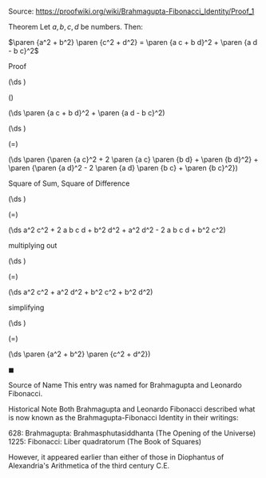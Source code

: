 # 

Source: https://proofwiki.org/wiki/Brahmagupta-Fibonacci_Identity/Proof_1



Theorem
Let $a, b, c, d$ be numbers.
Then:

$\paren {a^2 + b^2} \paren {c^2 + d^2} = \paren {a c + b d}^2 + \paren {a d - b c}^2$


Proof













\(\ds \)

\(\)







\(\ds \paren {a c + b d}^2 + \paren {a d - b c}^2\)




















\(\ds \)

\(=\)







\(\ds \paren {\paren {a c}^2 + 2 \paren {a c} \paren {b d} + \paren {b d}^2} + \paren {\paren {a d}^2 - 2 \paren {a d} \paren {b c} + \paren {b c}^2}\)





Square of Sum, Square of Difference














\(\ds \)

\(=\)







\(\ds a^2 c^2 + 2 a b c d + b^2 d^2 + a^2 d^2 - 2 a b c d + b^2 c^2\)





multiplying out














\(\ds \)

\(=\)







\(\ds a^2 c^2 + a^2 d^2 + b^2 c^2 + b^2 d^2\)





simplifying














\(\ds \)

\(=\)







\(\ds \paren {a^2 + b^2} \paren {c^2 + d^2}\)









$\blacksquare$


Source of Name
This entry was named for Brahmagupta‎ and Leonardo Fibonacci‎.


Historical Note
Both Brahmagupta‎ and Leonardo Fibonacci‎ described what is now known as the Brahmagupta-Fibonacci Identity in their writings:

628: Brahmagupta: Brahmasphutasiddhanta (The Opening of the Universe)
1225: Fibonacci: Liber quadratorum (The Book of Squares)

However, it appeared earlier than either of those in Diophantus of Alexandria's Arithmetica of the third century C.E.





